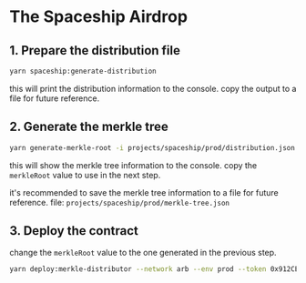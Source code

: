 # The Spaceship Airdrop

## 1. Prepare the distribution file

```bash
yarn spaceship:generate-distribution
```

this will print the distribution information to the console. copy the output to a file for future reference.

## 2. Generate the merkle tree

```bash
yarn generate-merkle-root -i projects/spaceship/prod/distribution.json
```

this will show the merkle tree information to the console. copy the `merkleRoot` value to use in the next step.

it's recommended to save the merkle tree information to a file for future reference.
file: `projects/spaceship/prod/merkle-tree.json`

## 3. Deploy the contract

change the `merkleRoot` value to the one generated in the previous step.

```bash
yarn deploy:merkle-distributor --network arb --env prod --token 0x912CE59144191C1204E64559FE8253a0e49E6548 --merkle-root <merkleRoot>
```
